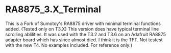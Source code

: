 # RA8875_3.X_Terminal
This is a Fork of Sumotoy's RA8875 driver with minimal terminal functions added. (Tested only on T3.X) This version does have typical terminal line scrolling ablilities. It was used with the T3.2 and T3.6 on an Adafruit RA8875 adapter board which has since almost died. I think it is the TFT. Not testest with the new T4. No examples included. For reference only:)

